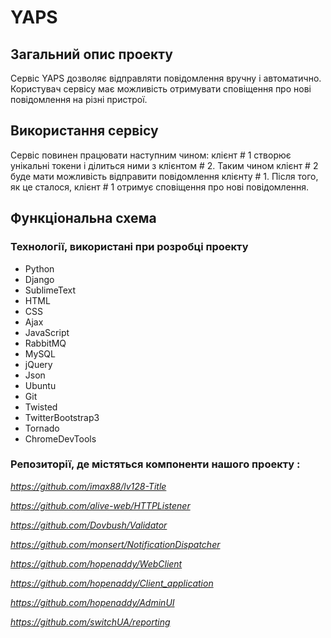 # YAPS

## Загальний опис проекту
Сервіс YAPS дозволяє відправляти повідомлення вручну і автоматично. Користувач сервісу має можливість отримувати сповіщення про нові повідомлення на різні пристрої.

## Використання сервісу
Сервіс повинен працювати наступним чином: клієнт # 1 створює унікальні токени і ділиться ними з клієнтом # 2. Таким чином клієнт # 2 буде мати можливість відправити повідомлення клієнту # 1. Після того, як це сталося, клієнт # 1 отримує сповіщення про нові повідомлення.

## Функціональна схема

### Технології, використані при розробці проекту 
* Python
* Django
* SublimeText
* HTML
* CSS
* Ajax
* JavaScript
* RabbitMQ
* MySQL
* jQuery
* Json
* Ubuntu
* Git 
* Twisted
* TwitterBootstrap3
* Tornado
* ChromeDevTools

### Репозиторії, де містяться компоненти нашого проекту :

*https://github.com/imax88/lv128-Title*

*https://github.com/alive-web/HTTPListener*

*https://github.com/Dovbush/Validator*

*https://github.com/monsert/NotificationDispatcher*

*https://github.com/hopenaddy/WebClient*

*https://github.com/hopenaddy/Client_application*

*https://github.com/hopenaddy/AdminUI*

*https://github.com/switchUA/reporting*


